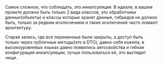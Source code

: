 Самое сложное, что соблюдать, это инкапсуляция. В идеале, в вашем проекте должно быть только 2 вида классов, это обработчики данных(объекты) и классы которые хранят данные, гибридов не должно быть, только за редким исключением и такие исключения часто ломают архитектуру.


Старая запись, где все переменные были закрыты, а доступ быть только через публичные методы(это в DTO), давно себя изжила, в высокоуровневых языках давно появились автосвойства и гибкая конфигурация инкапсуляции, лучше пользоваться ей, это выглядит чище.

